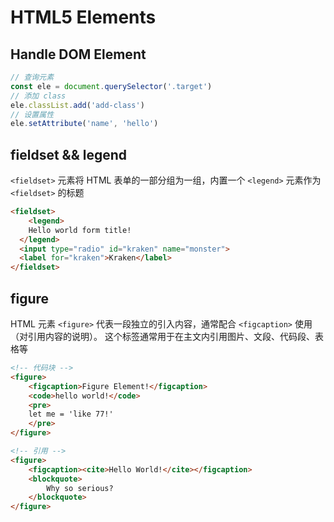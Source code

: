 # HTML5 Elements

## Handle DOM Element

```js
// 查询元素
const ele = document.querySelector('.target')
// 添加 class
ele.classList.add('add-class')
// 设置属性
ele.setAttribute('name', 'hello')
```



## fieldset && legend

`<fieldset>` 元素将 HTML 表单的一部分组为一组，内置一个 `<legend>` 元素作为 `<fieldset>` 的标题

```html
<fieldset>
	<legend>
    Hello world form title!
  </legend>
  <input type="radio" id="kraken" name="monster">
  <label for="kraken">Kraken</label>
</fieldset>
```



## figure

HTML 元素 `<figure>` 代表一段独立的引入内容，通常配合 `<figcaption>` 使用（对引用内容的说明）。
这个标签通常用于在主文内引用图片、文段、代码段、表格等

```　　html
<!-- 代码块 -->
<figure>
	<figcaption>Figure Element!</figcaption>
	<code>hello world!</code>
	<pre>
	let me = 'like 77!'
	</pre>
</figure>

<!-- 引用 -->
<figure>
	<figcaption><cite>Hello World!</cite></figcaption>
	<blockquote>
		Why so serious?
	</blockquote>
</figure>
```
